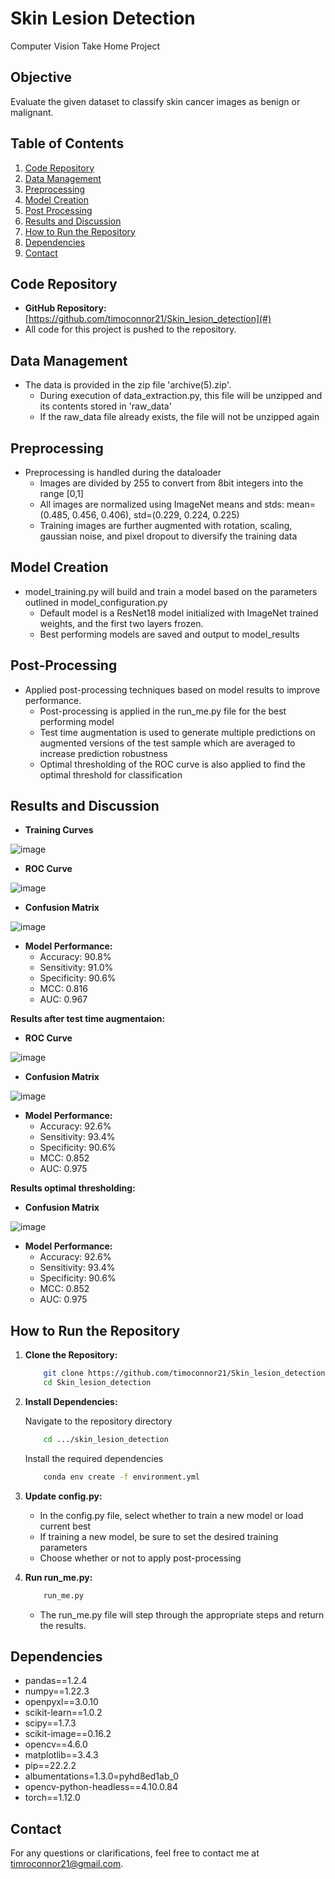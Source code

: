 # Skin Lesion Detection
Computer Vision Take Home Project

## Objective
Evaluate the given dataset to classify skin cancer images as benign or malignant.

## Table of Contents
1. [Code Repository](#code-repository)
2. [Data Management](#data-management)
3. [Preprocessing](#preprocessing)
4. [Model Creation](#model-creation)
5. [Post Processing](#post-processing)
6. [Results and Discussion](#results-and-discussion)
7. [How to Run the Repository](#how-to-run-the-repository)
8. [Dependencies](#dependencies)
9. [Contact](#contact)

## Code Repository
- **GitHub Repository:** [https://github.com/timoconnor21/Skin_lesion_detection](#)
- All code for this project is pushed to the repository.

## Data Management
- The data is provided in the zip file 'archive(5).zip'.
  - During execution of data_extraction.py, this file will be unzipped and its contents stored in 'raw_data'
  - If the raw_data file already exists, the file will not be unzipped again

## Preprocessing
- Preprocessing is handled during the dataloader
  - Images are divided by 255 to convert from 8bit integers into the range [0,1]
  - All images are normalized using ImageNet means and stds:  mean=(0.485, 0.456, 0.406), std=(0.229, 0.224, 0.225)
  - Training images are further augmented with rotation, scaling, gaussian noise, and pixel dropout to diversify the training data

## Model Creation
- model_training.py will build and train a model based on the parameters outlined in model_configuration.py
  - Default model is a ResNet18 model initialized with ImageNet trained weights, and the first two layers frozen.
  - Best performing models are saved and output to model_results

## Post-Processing
- Applied post-processing techniques based on model results to improve performance.
  - Post-processing is applied in the run_me.py file for the best performing model 
  - Test time augmentation is used to generate multiple predictions on augmented versions of the test sample which are averaged to increase prediction robustness
  - Optimal thresholding of the ROC curve is also applied to find the optimal threshold for classification

## Results and Discussion
- **Training Curves**
  
![image](https://github.com/timoconnor21/Skin_lesion_detection/assets/175061865/fa216d05-326c-4ba3-8055-03e013e06f23)
- **ROC Curve**
  
![image](https://github.com/timoconnor21/Skin_lesion_detection/assets/175061865/32092618-af30-484d-a22a-0a921b62cbdb)
- **Confusion Matrix**
  
![image](https://github.com/timoconnor21/Skin_lesion_detection/assets/175061865/835a407d-63ff-4717-a1e7-fcac6797f671)

- **Model Performance:**
  - Accuracy: 90.8%
  - Sensitivity: 91.0%
  - Specificity: 90.6%
  - MCC: 0.816
  - AUC: 0.967
 
**Results after test time augmentaion:**
- **ROC Curve**
  
![image](https://github.com/timoconnor21/Skin_lesion_detection/assets/175061865/befd8310-d37a-4e3b-9a63-5ded552aec81)
- **Confusion Matrix**
  
![image](https://github.com/timoconnor21/Skin_lesion_detection/assets/175061865/0487b3d9-448c-4e13-8e25-7fc719a8f017)


- **Model Performance:**
  - Accuracy: 92.6%
  - Sensitivity: 93.4%
  - Specificity: 90.6%
  - MCC: 0.852
  - AUC: 0.975
 
**Results optimal thresholding:**
- **Confusion Matrix**
  
![image](https://github.com/timoconnor21/Skin_lesion_detection/assets/175061865/3557a39d-8b88-449d-8d3e-483a3c031c32)

- **Model Performance:**
  - Accuracy: 92.6%
  - Sensitivity: 93.4%
  - Specificity: 90.6%
  - MCC: 0.852
  - AUC: 0.975

## How to Run the Repository
1. **Clone the Repository:**
   ```bash
       git clone https://github.com/timoconnor21/Skin_lesion_detection.git
       cd Skin_lesion_detection
   ```

2. **Install Dependencies:**

   Navigate to the repository directory
   ```bash
       cd .../skin_lesion_detection
   ```
   Install the required dependencies
   ```bash
       conda env create -f environment.yml
   ```

3.  **Update config.py:**
     - In the config.py file, select whether to train a new model or load current best
     - If training a new model, be sure to set the desired training parameters
     - Choose whether or not to apply post-processing

3.  **Run run_me.py:**
    ```bash
        run_me.py
    ```
     - The run_me.py file will step through the appropriate steps and return the results.

## Dependencies

  - pandas==1.2.4
  - numpy==1.22.3 
  - openpyxl==3.0.10
  - scikit-learn==1.0.2
  - scipy==1.7.3
  - scikit-image==0.16.2
  - opencv==4.6.0
  - matplotlib==3.4.3
  - pip==22.2.2
  - albumentations=1.3.0=pyhd8ed1ab_0
  - opencv-python-headless==4.10.0.84
  - torch==1.12.0

## Contact
For any questions or clarifications, feel free to contact me at timroconnor21@gmail.com.
